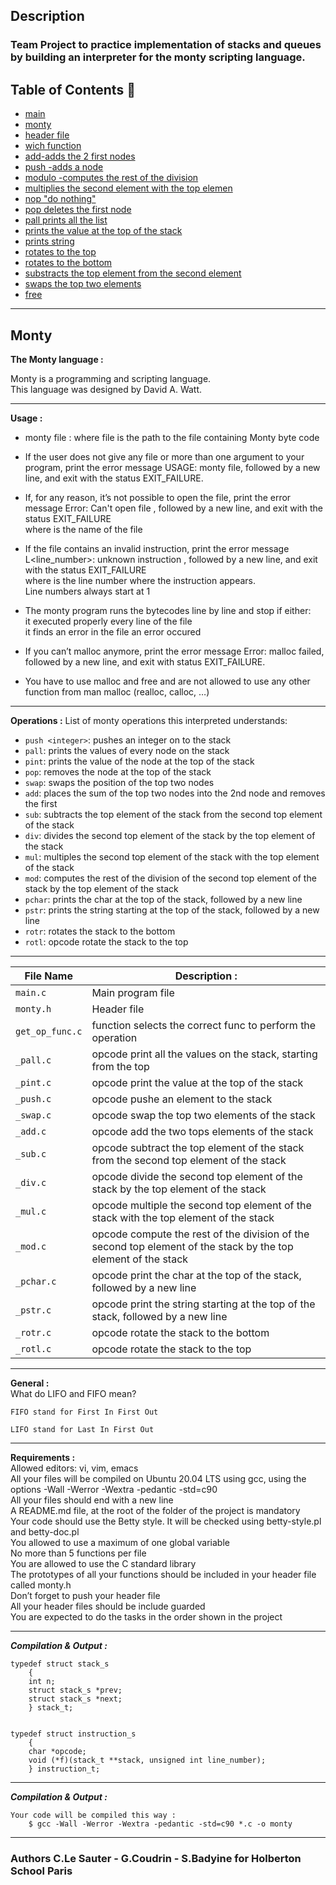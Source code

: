 
## Description

### Team Project to practice implementation of stacks and queues by building an interpreter for the monty scripting language.



## Table of Contents :open_file_folder:

* [main](./main.c)
* [monty](./monty)
* [header file](./monty.h)
* [wich function](./get_op_func.c)
* [add-adds the 2 first nodes](./_add.c)
* [push -adds a node](./_push.c)
* [modulo -computes the rest of the division](./_mod.c)
* [multiplies the second element with the top elemen](./_mul.c)
* [nop "do nothing"](./_nop.c)
* [pop  deletes the first node](./_pop.c)
* [pall prints all the list](./_pall.c)
* [prints the value at the top of the stack](./_pint.c)
* [prints string](./_pstr.c)
* [rotates to the top](./_rotl.c)
* [rotates to the bottom ](./main.c)
* [substracts the top element from the second element](./_sub.c)
* [swaps the top two elements](./_swap.c)
* [free](./free.c)



---
## Monty

**The Monty language :**

Monty is a programming and scripting language. <br>
This language was designed by David A. Watt. <br>

---

**Usage :**

- monty file : where file is the path to the file containing Monty byte code<br>

- If the user does not give any file or more than one argument to your program, print the error message USAGE: monty file, followed by a new line, and exit with the status EXIT_FAILURE.<br>

- If, for any reason, it’s not possible to open the file, print the error message Error: Can't open file <file>, followed by a new line, and exit with the status EXIT_FAILURE<br>
  where <file> is the name of the file<br>

- If the file contains an invalid instruction, print the error message L<line_number>: unknown instruction <opcode>, followed by a new line, and exit with the status EXIT_FAILURE<br>
  where is the line number where the instruction appears.<br>
  Line numbers always start at 1<br>
- The monty program runs the bytecodes line by line and stop if either:<br>
  it executed properly every line of the file<br>
  it finds an error in the file an error occured<br>

- If you can’t malloc anymore, print the error message Error: malloc failed, followed by a new line, and exit with status EXIT_FAILURE.<br>

- You have to use malloc and free and are not allowed to use any other function from man malloc (realloc, calloc, …)<br>


---

**Operations :**
List of monty operations this interpreted understands:
- `push <integer>`: pushes an integer on to the stack
- `pall`: prints the values of every node on the stack
- `pint`: prints the value of the node at the top of the stack
- `pop`: removes the node at the top of the stack
- `swap`: swaps the position of the top two nodes
- `add`: places the sum of the top two nodes into the 2nd node and removes the
  first
- `sub`: subtracts the top element of the stack from the second top element of the stack
- `div`: divides the second top element of the stack by the top element of the stack
- `mul`: multiples the second top element of the stack with the top element of the stack
- `mod`: computes the rest of the division of the second top element of the stack by the top element of the stack
- `pchar`: prints the char at the top of the stack, followed by a new line
- `pstr`: prints the string starting at the top of the stack, followed by a new line
- `rotr`:  rotates the stack to the bottom
- `rotl`: opcode rotate the stack to the top
---

File Name | Description :
--- | ---
`main.c` | Main program file
`monty.h` | Header file
`get_op_func.c` | function selects the correct func to perform the operation
`_pall.c` | opcode print all the values on the stack, starting from the top
`_pint.c` | opcode print the value at the top of the stack
`_push.c` | opcode pushe an element to the stack
`_swap.c` | opcode swap the top two elements of the stack
`_add.c` | opcode add the two tops elements of the stack
`_sub.c` | opcode subtract the top element of the stack from the second top element of the stack
`_div.c` | opcode divide the second top element of the stack by the top element of the stack
`_mul.c` | opcode multiple the second top element of the stack with the top element of the stack
`_mod.c` | opcode compute the rest of the division of the second top element of the stack by the top element of the stack
`_pchar.c` | opcode print the char at the top of the stack, followed by a new line
`_pstr.c` | opcode print the string starting at the top of the stack, followed by a new line
`_rotr.c` | opcode rotate the stack to the bottom
`_rotl.c` | opcode rotate the stack to the top
---
**General :**<br>
    What do LIFO and FIFO mean?<br>

    FIFO stand for First In First Out

    LIFO stand for Last In First Out
---
**Requirements :**<br>
    Allowed editors: vi, vim, emacs<br>
    All your files will be compiled on Ubuntu 20.04 LTS using gcc, using the options -Wall -Werror -Wextra -pedantic -std=c90<br>
    All your files should end with a new line<br>
    A README.md file, at the root of the folder of the project is mandatory<br>
    Your code should use the Betty style. It will be checked using betty-style.pl and betty-doc.pl<br>
    You allowed to use a maximum of one global variable<br>
    No more than 5 functions per file<br>
    You are allowed to use the C standard library<br>
    The prototypes of all your functions should be included in your header file called monty.h<br>
    Don’t forget to push your header file<br>
    All your header files should be include guarded<br>
    You are expected to do the tasks in the order shown in the project<br>

---
***Compilation & Output :***

    typedef struct stack_s
        {
        int n;
        struct stack_s *prev;
        struct stack_s *next;
        } stack_t;


    typedef struct instruction_s
        {
        char *opcode;
        void (*f)(stack_t **stack, unsigned int line_number);
        } instruction_t;


---
***Compilation & Output :***

    Your code will be compiled this way :
        $ gcc -Wall -Werror -Wextra -pedantic -std=c90 *.c -o monty

---



### Authors C.Le Sauter - G.Coudrin - S.Badyine  for Holberton School Paris